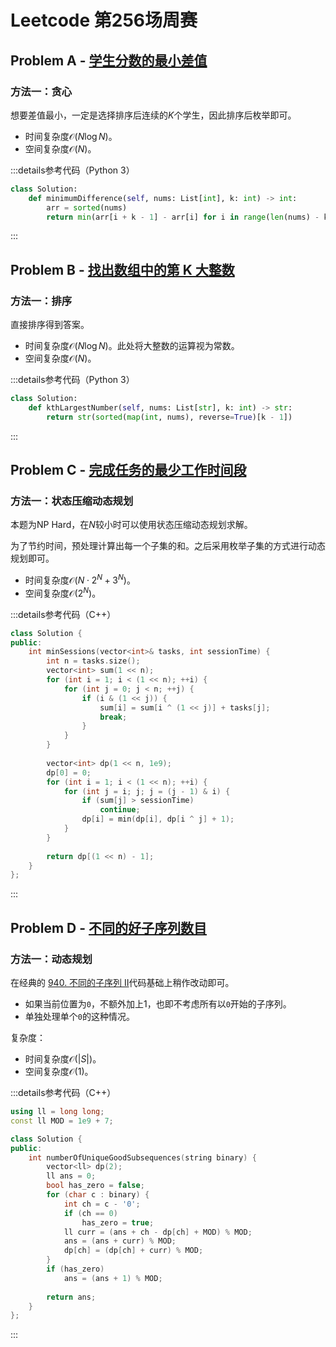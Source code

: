 # Leetcode 第256场周赛

## Problem A - [学生分数的最小差值](https://leetcode.cn/problems/minimum-difference-between-highest-and-lowest-of-k-scores/)

### 方法一：贪心

想要差值最小，一定是选择排序后连续的$K$个学生，因此排序后枚举即可。

- 时间复杂度$\mathcal{O}(N\log N)$。
- 空间复杂度$\mathcal{O}(N)$。

:::details参考代码（Python 3）

```python
class Solution:
    def minimumDifference(self, nums: List[int], k: int) -> int:
        arr = sorted(nums)
        return min(arr[i + k - 1] - arr[i] for i in range(len(nums) - k + 1))
```

:::

## Problem B - [找出数组中的第 K 大整数](https://leetcode.cn/problems/find-the-kth-largest-integer-in-the-array/)

### 方法一：排序

直接排序得到答案。

- 时间复杂度$\mathcal{O}(N\log N)$。此处将大整数的运算视为常数。
- 空间复杂度$\mathcal{O}(N)$。

:::details参考代码（Python 3）

```python
class Solution:
    def kthLargestNumber(self, nums: List[str], k: int) -> str:
        return str(sorted(map(int, nums), reverse=True)[k - 1])
```

:::

## Problem C - [完成任务的最少工作时间段](https://leetcode.cn/problems/minimum-number-of-work-sessions-to-finish-the-tasks/)

### 方法一：状态压缩动态规划

本题为NP Hard，在$N$较小时可以使用状态压缩动态规划求解。

为了节约时间，预处理计算出每一个子集的和。之后采用枚举子集的方式进行动态规划即可。

- 时间复杂度$\mathcal{O}(N\cdot2^N+3^N)$。
- 空间复杂度$\mathcal{O}(2^N)$。

:::details参考代码（C++）

```cpp
class Solution {
public:
    int minSessions(vector<int>& tasks, int sessionTime) {
        int n = tasks.size();
        vector<int> sum(1 << n);
        for (int i = 1; i < (1 << n); ++i) {
            for (int j = 0; j < n; ++j) {
                if (i & (1 << j)) {
                    sum[i] = sum[i ^ (1 << j)] + tasks[j];
                    break;
                }
            }
        }
        
        vector<int> dp(1 << n, 1e9);
        dp[0] = 0;
        for (int i = 1; i < (1 << n); ++i) {
            for (int j = i; j; j = (j - 1) & i) {
                if (sum[j] > sessionTime)
                    continue;
                dp[i] = min(dp[i], dp[i ^ j] + 1);
            }
        }
        
        return dp[(1 << n) - 1];
    }
};
```

:::

## Problem D - [不同的好子序列数目](https://leetcode.cn/problems/number-of-unique-good-subsequences/)

### 方法一：动态规划

在经典的 [940. 不同的子序列 II](https://leetcode.cn/problems/distinct-subsequences-ii/)代码基础上稍作改动即可。

- 如果当前位置为`0`，不额外加上$1$，也即不考虑所有以`0`开始的子序列。
- 单独处理单个`0`的这种情况。

复杂度：

- 时间复杂度$\mathcal{O}(|S|)$。
- 空间复杂度$\mathcal{O}(1)$。

:::details参考代码（C++）

```cpp
using ll = long long;
const ll MOD = 1e9 + 7;

class Solution {
public:
    int numberOfUniqueGoodSubsequences(string binary) {
        vector<ll> dp(2);
        ll ans = 0;
        bool has_zero = false;
        for (char c : binary) {
            int ch = c - '0';
            if (ch == 0)
                has_zero = true;
            ll curr = (ans + ch - dp[ch] + MOD) % MOD;
            ans = (ans + curr) % MOD;
            dp[ch] = (dp[ch] + curr) % MOD;
        }
        if (has_zero)
            ans = (ans + 1) % MOD;
        
        return ans;
    }
};
```

:::
